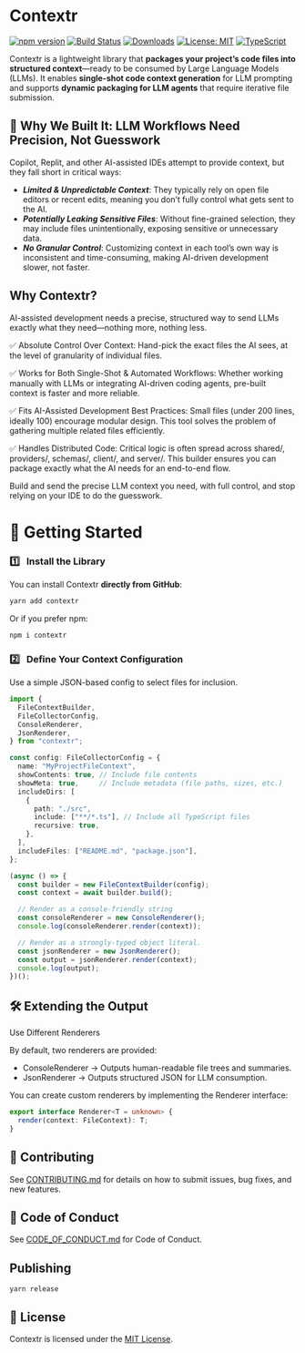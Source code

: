 # Contextr

[![npm version](https://badge.fury.io/js/contextr.svg)](https://badge.fury.io/js/contextr)
[![Build Status](https://github.com/7SigmaLLC/contextr/workflows/CI/badge.svg)](https://github.com/7SigmaLLC/contextr/actions)
[![Downloads](https://img.shields.io/npm/dm/contextr.svg)](https://www.npmjs.com/package/contextr)
[![License: MIT](https://img.shields.io/badge/License-MIT-yellow.svg)](https://opensource.org/licenses/MIT)
[![TypeScript](https://img.shields.io/badge/%3C%2F%3E-TypeScript-%230074c1.svg)](https://www.typescriptlang.org/)

Contextr is a lightweight library that **packages your project’s code files into structured context**—ready to be consumed by Large Language Models (LLMs). It enables **single-shot code context generation** for LLM prompting and supports **dynamic packaging for LLM agents** that require iterative file submission.

## 🎯 Why We Built It: LLM Workflows Need Precision, Not Guesswork

Copilot, Replit, and other AI-assisted IDEs attempt to provide context, but they fall short in critical ways:

 - ***Limited & Unpredictable Context***: They typically rely on open file editors or recent edits, meaning you don’t fully control what gets sent to the AI.
 - ***Potentially Leaking Sensitive Files***: Without fine-grained selection, they may include files unintentionally, exposing sensitive or unnecessary data.
 - ***No Granular Control***: Customizing context in each tool’s own way is inconsistent and time-consuming, making AI-driven development slower, not faster.

## Why Contextr?

AI-assisted development needs a precise, structured way to send LLMs exactly what they need—nothing more, nothing less.

✅ Absolute Control Over Context: Hand-pick the exact files the AI sees, at the level of granularity of individual files.

✅ Works for Both Single-Shot & Automated Workflows: Whether working manually with LLMs or integrating AI-driven coding agents, pre-built context is faster and more reliable.

✅ Fits AI-Assisted Development Best Practices: Small files (under 200 lines, ideally 100) encourage modular design. This tool solves the problem of gathering multiple related files efficiently.

✅ Handles Distributed Code: Critical logic is often spread across shared/, providers/, schemas/, client/, and server/. This builder ensures you can package exactly what the AI needs for an end-to-end flow.

Build and send the precise LLM context you need, with full control, and stop relying on your IDE to do the guesswork.


# 🚀 Getting Started

### 1️⃣ &nbsp;&nbsp;**Install the Library**
You can install Contextr **directly from GitHub**:

```bash
yarn add contextr  
```

Or if you prefer npm:

```bash
npm i contextr
```

### 2️⃣ &nbsp;&nbsp;Define Your Context Configuration

Use a simple JSON-based config to select files for inclusion.

```ts
import {
  FileContextBuilder,
  FileCollectorConfig,
  ConsoleRenderer,
  JsonRenderer,
} from "contextr";

const config: FileCollectorConfig = {
  name: "MyProjectFileContext",
  showContents: true, // Include file contents
  showMeta: true,     // Include metadata (file paths, sizes, etc.)
  includeDirs: [
    {
      path: "./src",
      include: ["**/*.ts"], // Include all TypeScript files
      recursive: true,
    },
  ],
  includeFiles: ["README.md", "package.json"],
};

(async () => {
  const builder = new FileContextBuilder(config);
  const context = await builder.build();

  // Render as a console-friendly string
  const consoleRenderer = new ConsoleRenderer();
  console.log(consoleRenderer.render(context));

  // Render as a strongly-typed object literal.
  const jsonRenderer = new JsonRenderer();
  const output = jsonRenderer.render(context);
  console.log(output);
})();
```

## 🛠️ Extending the Output

Use Different Renderers

By default, two renderers are provided:
 - ConsoleRenderer → Outputs human-readable file trees and summaries.
 - JsonRenderer → Outputs structured JSON for LLM consumption.

You can create custom renderers by implementing the Renderer interface:

```ts
export interface Renderer<T = unknown> {
  render(context: FileContext): T;
}
```

## 🤝 Contributing

See [CONTRIBUTING.md](./CONTRIBUTING.md) for details on how to submit issues, bug fixes, and new features.

## 🔏 Code of Conduct

See [CODE_OF_CONDUCT.md](./CODE_OF_CONDUCT.md) for Code of Conduct.

## Publishing

<!-- ```npm version patch```

```npm publish``` -->

```yarn release```

## 📄 License

Contextr is licensed under the [MIT License](./LICENSE.md).